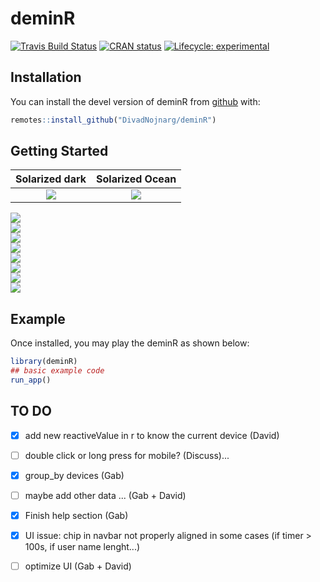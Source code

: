 
# deminR

[![Travis Build Status](https://travis-ci.org/DivadNojnarg/deminR.svg?branch=master)](https://travis-ci.org/DivadNojnarg/deminR)
[![CRAN status](https://www.r-pkg.org/badges/version/deminR)](https://CRAN.R-project.org/package=deminR)
[![Lifecycle: experimental](https://img.shields.io/badge/lifecycle-experimental-orange.svg)](https://www.tidyverse.org/lifecycle/#experimental)


## Installation

You can install the devel version of deminR from [github](https://github.com/DivadNojnarg/deminR) with:

``` r
remotes::install_github("DivadNojnarg/deminR")
```

## Getting Started

Solarized dark             |  Solarized Ocean
:-------------------------:|:-------------------------:
![](man/figures/readme_welcome_tab.png)  |  ![](man/figures/readme_grid_tab.png)


<div class="row">
<div class="card">
<a href="#" target="_blank"><img src="man/figures/readme_win.png"></a>
</div>
<div class="card">
<a href="#" target="_blank"><img src="man/figures/readme_fail.png"></a>
</div>
</div>


<div class="row">
<div class="card">
<a href="#" target="_blank"><img src="man/figures/readme_options.png"></a>
</div>
<div class="card">
<a href="#" target="_blank"><img src="man/figures/readme_options_fullparams.png"></a>
</div>
</div>


<div class="row">
<div class="card">
<a href="#" target="_blank"><img src="man/figures/readme_scores.png"></a>
</div>
<div class="card">
<a href="#" target="_blank"><img src="man/figures/readme_chat.png"></a>
</div>
</div>


<div class="row">
<div class="card">
<a href="#" target="_blank"><img src="man/figures/readme_lightTheme_1.png"></a>
</div>
<div class="card">
<a href="#" target="_blank"><img src="man/figures/readme_lightTheme_2.png"></a>
</div>
</div>

## Example

Once installed, you may play the deminR as shown below:

``` r
library(deminR)
## basic example code
run_app()
```

## TO DO
- [x] add new reactiveValue in r to know the current device (David)
- [ ] double click or long press for mobile? (Discuss)...
- [x] group_by devices (Gab) 
- [ ] maybe add other data ... (Gab + David)
- [x] Finish help section (Gab)
- [x] UI issue: chip in navbar not properly aligned in some cases (if timer > 100s, if user name lenght...)
- [ ] optimize UI (Gab + David)


